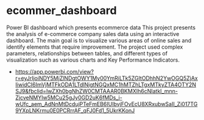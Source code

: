 # ecommer_dashboard
Power BI dashboard which presents ecommerce data
This project presents the analysis of e-commerce company sales data using an interactive dashboard. The main goal is to visualize various areas of online sales and identify elements that require improvement. The project used complex parameters, relationships between tables, and different types of visualization such as various charts and Key Performance Indicators.
- https://app.powerbi.com/view?r=eyJrIjoiNDY5MjZlNDgtOWY1My00YmRiLTk5ZGItODhhN2YwOGQ5ZjAxIiwidCI6ImVjMTFkODA1LTdlNjgtNGQxMC1hMTZhLTgxMTkyZTA4OTY2NSJ9&fbclid=IwZXh0bgNhZW0CMTAAAR0BKMXIh6cNIatkI_mnn-ZjcveNMYIw5MCu25gJy0GD2uK6fMDs_i-wUfc_aem_AdNnMtDcdujPTeFmEB6IUIbvjFOvEcU8XRxubwSaII_Zi017TG9YXpLNKrmu0E0PCRrrAF_qFJ0Fd1_5UkrKKonJ

